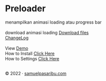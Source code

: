 # Preloader
menampilkan animasi loading atau progress bar<br/>
<br/>
download animasi loading <a href='https://github.com/Samuelpasaribu/Preloader/archive/refs/heads/main.zip'>Download files</a><br/>
<a href='https://www.samuelpasaribu.com/2022/31/cara-membuat-animasi-loading-page.html'>ChangeLog</a><br/>
<br/>
View <a href='https://jettheme-demo.blogspot.com/'>Demo</a><br/>
How to Install <a href='https://www.jettheme.com/2020/02/cara-instal-jettheme-di-blogger.html'>Click Here</a><br/>
How to Settings <a href='https://www.jettheme.com/2021/03/setting-template-jettheme.html'>Click Here</a><br/><br/>
<p>©&nbsp;2022 · <a href="https://www.samuelpasaribu.com">samuelpasaribu.com</a></p>
